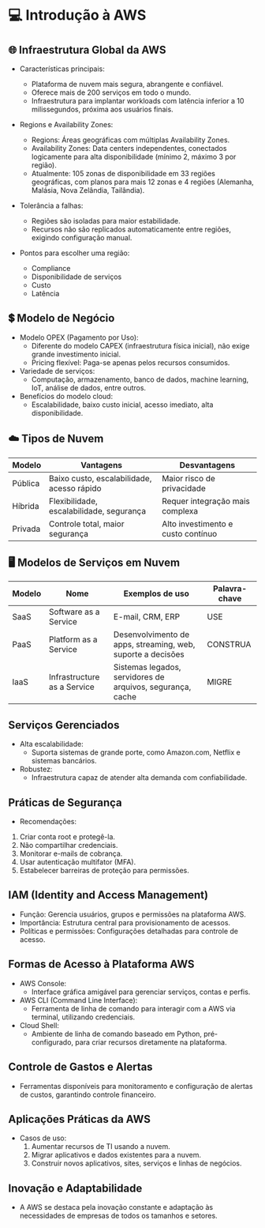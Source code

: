 # 💻 Introdução à AWS 
## 🌐 Infraestrutura Global da AWS
- Características principais:
   - Plataforma de nuvem mais segura, abrangente e confiável.
   - Oferece mais de 200 serviços em todo o mundo.
   - Infraestrutura para implantar workloads com latência inferior a 10 milissegundos, próxima aos usuários finais.

- Regions e Availability Zones:
  - Regions: Áreas geográficas com múltiplas Availability Zones.
  - Availability Zones: Data centers independentes, conectados logicamente para alta disponibilidade (mínimo 2, máximo 3 por região).
  - Atualmente: 105 zonas de disponibilidade em 33 regiões geográficas, com planos para mais 12 zonas e 4 regiões (Alemanha, Malásia, Nova Zelândia, Tailândia).

- Tolerância a falhas:
  - Regiões são isoladas para maior estabilidade.
  - Recursos não são replicados automaticamente entre regiões, exigindo configuração manual.
 
- Pontos para escolher uma região:
  - Compliance
  - Disponibilidade de serviços
  - Custo
  - Latência


## 💲 Modelo de Negócio
- Modelo OPEX (Pagamento por Uso):
   - Diferente do modelo CAPEX (infraestrutura física inicial), não exige grande investimento inicial.
   - Pricing flexível: Paga-se apenas pelos recursos consumidos.
- Variedade de serviços:
  - Computação, armazenamento, banco de dados, machine learning, IoT, análise de dados, entre outros.
- Benefícios do modelo cloud:
  - Escalabilidade, baixo custo inicial, acesso imediato, alta disponibilidade.
 
## ☁️ Tipos de Nuvem
| Modelo | Vantagens | Desvantagens |
|----------|----------|----------|
| Pública | Baixo custo, escalabilidade, acesso rápido | Maior risco de privacidade |
| Híbrida | Flexibilidade, escalabilidade, segurança | Requer integração mais complexa |
| Privada | Controle total,  maior segurança	| Alto investimento e custo contínuo |

## 🖥️ Modelos de Serviços em Nuvem
| Modelo | Nome | Exemplos de uso | Palavra-chave | 
|----------|----------|----------|----------|
| SaaS | Software as a Service | E-mail, CRM, ERP | USE |
| PaaS | Platform as a Service | Desenvolvimento de apps, streaming, web, suporte a decisões | CONSTRUA |
| IaaS | Infrastructure as a Service | Sistemas legados, servidores de arquivos, segurança, cache| MIGRE |

## Serviços Gerenciados
- Alta escalabilidade:
   - Suporta sistemas de grande porte, como Amazon.com, Netflix e sistemas bancários.
- Robustez:
   - Infraestrutura capaz de atender alta demanda com confiabilidade.
     
## Práticas de Segurança
- Recomendações:
1. Criar conta root e protegê-la.
2. Não compartilhar credenciais.
3. Monitorar e-mails de cobrança.
4. Usar autenticação multifator (MFA).
5. Estabelecer barreiras de proteção para permissões.

## IAM (Identity and Access Management)
- Função: Gerencia usuários, grupos e permissões na plataforma AWS.
- Importância: Estrutura central para provisionamento de acessos.
- Políticas e permissões: Configurações detalhadas para controle de acesso.

## Formas de Acesso à Plataforma AWS
- AWS Console:
  - Interface gráfica amigável para gerenciar serviços, contas e perfis.
- AWS CLI (Command Line Interface):
  - Ferramenta de linha de comando para interagir com a AWS via terminal, utilizando credenciais.
- Cloud Shell:
  - Ambiente de linha de comando baseado em Python, pré-configurado, para criar recursos diretamente na plataforma.

## Controle de Gastos e Alertas
  - Ferramentas disponíveis para monitoramento e configuração de alertas de custos, garantindo controle financeiro.

## Aplicações Práticas da AWS
- Casos de uso:
  1. Aumentar recursos de TI usando a nuvem.
  2. Migrar aplicativos e dados existentes para a nuvem.
  3. Construir novos aplicativos, sites, serviços e linhas de negócios.

## Inovação e Adaptabilidade
- A AWS se destaca pela inovação constante e adaptação às necessidades de empresas de todos os tamanhos e setores.

		

  
 
  


